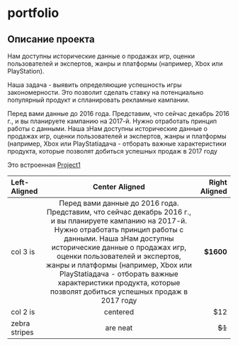 # portfolio

## Описание проекта
Нам доступны исторические данные о продажах игр, оценки пользователей и экспертов, жанры и платформы (например, Xbox или PlayStation).

Наша задача - выявить определяющие успешность игры закономерности. Это позволит сделать ставку на потенциально популярный продукт и спланировать рекламные кампании.

Перед вами данные до 2016 года. Представим, что сейчас декабрь 2016 г., и вы планируете кампанию на 2017-й. Нужно отработать принцип работы с данными. Наша зНам доступны исторические данные о продажах игр, оценки пользователей и экспертов, жанры и платформы (например, Xbox или PlayStatiадача - отборать важные характеристики продукта, которые позволят добиться успешных продаж в 2017 году

Это встроенная [Project1](https://github.com/Touranna/portfolio/tree/main/Projet1 "Я ссылка")



| Left-Aligned  | Center Aligned  | Right Aligned |
|:------------- |:---------------:| -------------:|
| col 3 is      | Перед вами данные до 2016 года. Представим, что сейчас декабрь 2016 г., и вы планируете кампанию на 2017-й. Нужно отработать принцип работы с данными. Наша зНам доступны исторические данные о продажах игр, оценки пользователей и экспертов, жанры и платформы (например, Xbox или PlayStatiадача - отборать важные характеристики продукта, которые позволят добиться успешных продаж в 2017 году |     **$1600** |
| col 2 is      | centered        |         $12   |
| zebra stripes | are neat        |        ~~$1~~ |
